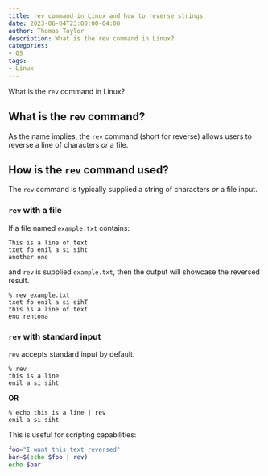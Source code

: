 ```yaml
---
title: rev command in Linux and how to reverse strings
date: 2023-06-04T23:00:00-04:00
author: Thomas Taylor
description: What is the rev command in Linux?
categories:
- OS
tags:
- Linux
---
```


What is the `rev` command in Linux?

## What is the `rev` command?

As the name implies, the `rev` command (short for reverse) allows users to reverse a line of characters _or_ a file.

## How is the `rev` command used?

The `rev` command is typically supplied a string of characters _or_ a file input.

### `rev` with a file

If a file named `example.txt` contains:

```text
This is a line of text
txet fo enil a si siht
another one
```

and `rev` is supplied `example.txt`, then the output will showcase the reversed result.

```shell
% rev example.txt
txet fo enil a si sihT
this is a line of text
eno rehtona
```

### `rev` with standard input

`rev` accepts standard input by default.

```shell
% rev
this is a line
enil a si siht
```

__OR__

```shell
% echo this is a line | rev
enil a si siht
```

This is useful for scripting capabilities:

```bash
foo="I want this text reversed"
bar=$(echo $foo | rev)
echo $bar
```
